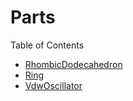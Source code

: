 # Parts

Table of Contents
- [RhombicDodecahedron](./RhombicDodecahedron/README.md)
- [Ring](./Ring/README.md)
- [VdwOscillator](./VdwOscillator/README.md)
